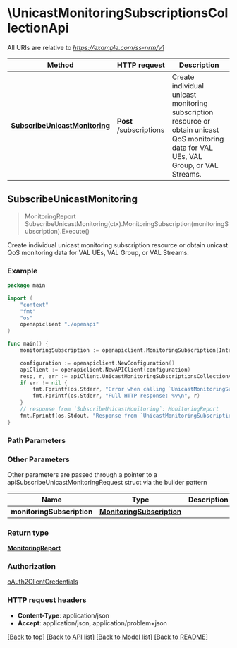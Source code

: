# \UnicastMonitoringSubscriptionsCollectionApi

All URIs are relative to *https://example.com/ss-nrm/v1*

Method | HTTP request | Description
------------- | ------------- | -------------
[**SubscribeUnicastMonitoring**](UnicastMonitoringSubscriptionsCollectionApi.md#SubscribeUnicastMonitoring) | **Post** /subscriptions | Create individual unicast monitoring subscription resource or obtain unicast QoS monitoring data for VAL UEs, VAL Group, or VAL Streams.



## SubscribeUnicastMonitoring

> MonitoringReport SubscribeUnicastMonitoring(ctx).MonitoringSubscription(monitoringSubscription).Execute()

Create individual unicast monitoring subscription resource or obtain unicast QoS monitoring data for VAL UEs, VAL Group, or VAL Streams.

### Example

```go
package main

import (
    "context"
    "fmt"
    "os"
    openapiclient "./openapi"
)

func main() {
    monitoringSubscription := openapiclient.MonitoringSubscription{Interface{}: new(interface{})} // MonitoringSubscription | 

    configuration := openapiclient.NewConfiguration()
    apiClient := openapiclient.NewAPIClient(configuration)
    resp, r, err := apiClient.UnicastMonitoringSubscriptionsCollectionApi.SubscribeUnicastMonitoring(context.Background()).MonitoringSubscription(monitoringSubscription).Execute()
    if err != nil {
        fmt.Fprintf(os.Stderr, "Error when calling `UnicastMonitoringSubscriptionsCollectionApi.SubscribeUnicastMonitoring``: %v\n", err)
        fmt.Fprintf(os.Stderr, "Full HTTP response: %v\n", r)
    }
    // response from `SubscribeUnicastMonitoring`: MonitoringReport
    fmt.Fprintf(os.Stdout, "Response from `UnicastMonitoringSubscriptionsCollectionApi.SubscribeUnicastMonitoring`: %v\n", resp)
}
```

### Path Parameters



### Other Parameters

Other parameters are passed through a pointer to a apiSubscribeUnicastMonitoringRequest struct via the builder pattern


Name | Type | Description  | Notes
------------- | ------------- | ------------- | -------------
 **monitoringSubscription** | [**MonitoringSubscription**](MonitoringSubscription.md) |  | 

### Return type

[**MonitoringReport**](MonitoringReport.md)

### Authorization

[oAuth2ClientCredentials](../README.md#oAuth2ClientCredentials)

### HTTP request headers

- **Content-Type**: application/json
- **Accept**: application/json, application/problem+json

[[Back to top]](#) [[Back to API list]](../README.md#documentation-for-api-endpoints)
[[Back to Model list]](../README.md#documentation-for-models)
[[Back to README]](../README.md)

